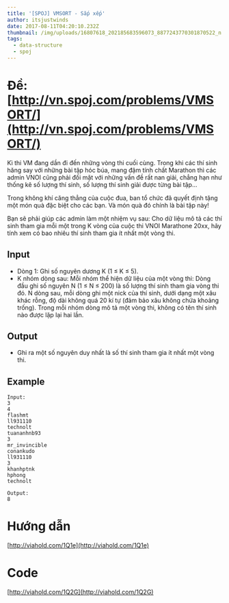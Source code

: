```yaml
---
title: '[SPOJ] VMSORT - Sắp xếp'
author: itsjustwinds
date: 2017-08-11T04:20:10.232Z
thumbnail: /img/uploads/16807618_202185683596073_8877243770301870522_n.jpg
tags:
  - data-structure
  - spoj
---
```

# Đề: [http://vn.spoj.com/problems/VMSORT/](http://vn.spoj.com/problems/VMSORT/)

Kì thi VM đang dần đi đến những vòng thi cuối cùng. Trong khi các thí sinh hăng say với những bài tập hóc búa, mang đậm tính chất Marathon thì các admin VNOI cũng phải đối mặt với những vấn đề rất nan giải, chẳng hạn như thống kê số lượng thí sinh, số lượng thí sinh giải được từng bài tập...

Trong không khí căng thẳng của cuộc đua, ban tổ chức đã quyết định tặng một món quà đặc biệt cho các bạn. Và món quà đó chính là bài tập này!

Bạn sẽ phải giúp các admin làm một nhiệm vụ sau: Cho dữ liệu mô tả các thí sinh tham gia mỗi một trong K vòng của cuộc thi VNOI Marathone 20xx, hãy tính xem có bao nhiêu thí sinh tham gia ít nhất một vòng thi.

## Input

* Dòng 1: Ghi số nguyên dương K \(1 ≤ K ≤ 5\).
* K nhóm dòng sau: Mỗi nhóm thể hiện dữ liệu của một vòng thi: Dòng đầu ghi số nguyên N \(1 ≤ N ≤ 200\) là số lượng thí sinh tham gia vòng thi đó. N dòng sau, mỗi dòng ghi một nick của thí sinh, dưới dạng một xâu khác rỗng, độ dài không quá 20 kí tự \(đảm bảo xâu không chứa khoảng trống\). Trong mỗi nhóm dòng mô tả một vòng thi, không có tên thí sinh nào được lặp lại hai lần.

## Output

* Ghi ra một số nguyên duy nhất là số thí sinh tham gia ít nhất một vòng thi.

## Example

```
Input:
3
4
flashmt
ll931110
technolt
tuananhnb93
3
mr_invincible
conankudo
ll931110
3
khanhptnk
hphong
technolt
```

```
Output:
8
```

# Hướng dẫn

[http://viahold.com/1Q1e](http://viahold.com/1Q1e)

# Code

[http://viahold.com/1Q2G](http://viahold.com/1Q2G)
